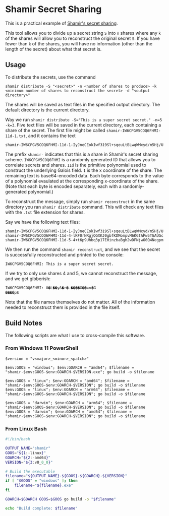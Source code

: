 # Shamir Secret Sharing

This is a practical example of [Shamir's secret sharing](https://en.wikipedia.org/wiki/Shamir%27s_secret_sharing).

This tool allows you to divide up a secret string `S` into `n` shares where any `k` of the shares will allow you to reconstruct the original secret `S`.
If you have fewer than `k` of the shares, you will have no information (other than the length of the secret) about what that secret is.

## Usage

To distribute the secrets, use the command

`shamir distribute -S "<secret>" -n <number of shares to produce> -k <minimum number of shares to reconstruct the secret> -d "<output directory>"`

The shares will be saved as text files in the specified output directory.
The default directory is the current directory.

Way we run `shamir distribute -S="This is a super secret secret." -n=5 -k=3`.
Five text files will be saved in the current directory, each containing a share of the secret.
The first file might be called `shamir-IW6CPGV5COQ6FHMI-11d-1.txt`, and it contains the text

``` text
shamir-IW6CPGV5COQ6FHMI-11d-1-IyJneCEokIwf319Sl+sqeuLtBLwqWMxyd/m5Hj/U
```

The prefix `shamir-` indicates that this is a share in Shamir's secret sharing scheme.
`IW6CPGV5COQ6FHMI` is a randomly generated ID that allows you to correlate secrets and shares.
`11d` is the primitive polynomial used to construct the underlying Galois field.
`1` is the x coordinate of the share.
The remaining text is base64-encoded data.
Each byte corresponds to the value of a polynomial evaulated at the corresponding x-coordinate of the share.
(Note that each byte is encoded separately, each with a randomly-generated polynomial.)

To reconstruct the message, simply run `shamir reconstruct` in the same directory you ran `shamir distribute` command.
This will check any text files with the `.txt` file extension for shares.

Say we have the following text files:

``` text
shamir-IW6CPGV5COQ6FHMI-11d-1-IyJneCEokIwf319Sl+sqeuLtBLwqWMxyd/m5Hj/U
shamir-IW6CPGV5COQ6FHMI-11d-4-lKF0rNRgjQGXKJ0gbfKDMompvM6KGtAPw5TGAUGc
shamir-IW6CPGV5COQ6FHMI-11d-5-4+t6p9Uhbq3p17EHinzbaBgh2wDFNjwO0Q4Negpm
```

We then run the command `shamir reconstruct`, and we see that the secret is successfully reconstructed and printed to the console:

``` text
IW6CPGV5COQ6FHMI: This is a super secret secret.
```

If we try to only use shares 4 and 5, we cannot reconstruct the message, and we get gibberish:

``` text
IW6CPGV5COQ6FHMI: U�L��y&�r�-����G��=ѫ�G
����pS
```

Note that the file names themselves do not matter.
All of the information needed to reconstruct them is provided in the file itself.

## Build Notes

The following scripts are what I use to cross-compile this software.

### From Windows 11 PowerShell

```
$version = "v<major>_<minor>_<patch>"

$env:GOOS = "windows"; $env:GOARCH = "amd64"; $filename = "shamir-$env:GOOS-$env:GOARCH-$VERSION.exe"; go build -o $filename

$env:GOOS = "linux"; $env:GOARCH = "amd64"; $filename = "shamir-$env:GOOS-$env:GOARCH-$VERSION"; go build -o $filename
$env:GOOS = "linux"; $env:GOARCH = "arm64"; $filename = "shamir-$env:GOOS-$env:GOARCH-$VERSION"; go build -o $filename

$env:GOOS = "darwin"; $env:GOARCH = "arm64"; $filename = "shamir-$env:GOOS-$env:GOARCH-$VERSION"; go build -o $filename
$env:GOOS = "darwin"; $env:GOARCH = "amd64"; $filename = "shamir-$env:GOOS-$env:GOARCH-$VERSION"; go build -o $filename
```

### From Linux Bash

``` bash
#!/bin/bash

OUTPUT_NAME="shamir"
GOOS="${1:-linux}"
GOARCH="${2:-amd64}"
VERSION="${3:v0_0_0}"

# Build the executable
filename="${OUTPUT_NAME}-${GOOS}-${GOARCH}-${VERSION}"
if [ "$GOOS" = "windows" ]; then
    filename="${filename}.exe"
fi

GOARCH=$GOARCH GOOS=$GOOS go build -o "$filename"

echo "Build complete: $filename"
```
